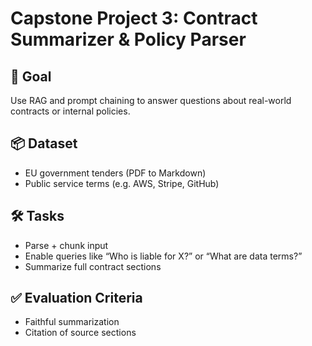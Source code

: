 # Capstone Project 3: Contract Summarizer & Policy Parser

## 🧠 Goal
Use RAG and prompt chaining to answer questions about real-world contracts or internal policies.

## 📦 Dataset
- EU government tenders (PDF to Markdown)
- Public service terms (e.g. AWS, Stripe, GitHub)

## 🛠 Tasks
- Parse + chunk input
- Enable queries like “Who is liable for X?” or “What are data terms?”
- Summarize full contract sections

## ✅ Evaluation Criteria
- Faithful summarization
- Citation of source sections
